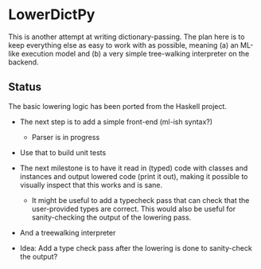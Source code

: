 # LowerDictPy

This is another attempt at writing dictionary-passing. The plan here is to keep everything else as
easy to work with as possible, meaning (a) an ML-like execution model and (b) a very simple
tree-walking interpreter on the backend.


## Status

The basic lowering logic has been ported from the Haskell project.

- The next step is to add a simple front-end (ml-ish syntax?)
    - Parser is in progress
- Use that to build unit tests
- The next milestone is to have it read in (typed) code with classes and instances and output
  lowered code (print it out), making it possible to visually inspect that this works and is sane.
    - It might be useful to add a typecheck pass that can check that the user-provided types are
      correct. This would also be useful for sanity-checking the output of the lowering pass.

- And a treewalking interpreter
- Idea: Add a type check pass after the lowering is done to sanity-check the output?
